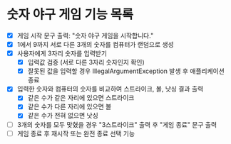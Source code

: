 # 숫자 야구 게임 기능 목록

- [x] 게임 시작 문구 출력: "숫자 야구 게임을 시작합니다."
- [x] 1에서 9까지 서로 다른 3개의 숫자를 컴퓨터가 랜덤으로 생성
- [x] 사용자에게 3자리 숫자를 입력받기
  - [x] 입력값 검증 (서로 다른 3자리 숫자인지 확인)
  - [x] 잘못된 값을 입력할 경우 IllegalArgumentException 발생 후 애플리케이션 종료
- [x] 입력한 숫자와 컴퓨터의 숫자를 비교하여 스트라이크, 볼, 낫싱 결과 출력
  - [x] 같은 수가 같은 자리에 있으면 스트라이크
  - [x] 같은 수가 다른 자리에 있으면 볼
  - [x] 같은 수가 전혀 없으면 낫싱
- [ ] 3개의 숫자를 모두 맞혔을 경우 "3스트라이크" 출력 후 "게임 종료" 문구 출력
- [ ] 게임 종료 후 재시작 또는 완전 종료 선택 기능
